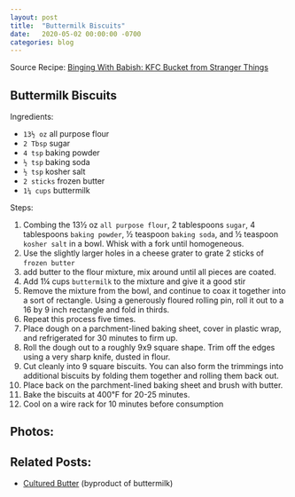 ```yaml
---
layout: post
title:  "Buttermilk Biscuits"
date:   2020-05-02 00:00:00 -0700
categories: blog
---
```


Source Recipe: [Binging With Babish: KFC Bucket from Stranger Things](https://www.bingingwithbabish.com/recipes/kfcmeal)


Buttermilk Biscuits
-

Ingredients:
- `13½ oz` all purpose flour
- `2 Tbsp` sugar
- `4 tsp` baking powder
- `½ tsp` baking soda
- `½ tsp` kosher salt
- `2 sticks` frozen butter
- `1¼ cups` buttermilk


Steps:
1. Combing the 13½ oz `all purpose flour`, 2 tablespoons `sugar`, 4 tablespoons `baking powder`,
½ teaspoon `baking soda`, and ½ teaspoon `kosher salt` in a bowl. Whisk with a fork until homogeneous.
2. Use the slightly larger holes in a cheese grater to grate 2 sticks of `frozen butter`
3. add butter to the flour mixture, mix around until all pieces are coated.
4. Add 1¼ cups `buttermilk` to the mixture and give it a good stir 
5. Remove the mixture from the bowl, and continue to coax it together 
into a sort of rectangle. Using a generously floured rolling pin, roll it out to a 16 by 9 inch rectangle
and fold in thirds. 
6. Repeat this process five times.
7. Place dough on a parchment-lined baking sheet, cover in plastic wrap, and refrigerated for
30 minutes to firm up.
8. Roll the dough out to a roughly 9x9 square shape. Trim off the edges using a very sharp knife, dusted in flour.
9. Cut cleanly into 9 square biscuits. You can also form the trimmings into additional biscuits by folding them together 
and rolling them back out. 
10. Place back on the parchment-lined baking sheet and brush with butter.
11. Bake the biscuits at 400℉ for 20-25 minutes.
12. Cool on a wire rack for 10 minutes before consumption 

Photos:
- 

Related Posts:
-
- [Cultured Butter](/blog/2020/04/19/Cultured-Butter.html) (byproduct of buttermilk)
